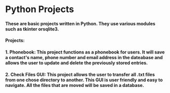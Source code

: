 # Python Projects
#### These are basic projects written in Python. They use various modules such as tkinter orsqlite3.

#### Projects:

#### 1. Phonebook: This project functions as a phonebook for users. It will save a contact's name, phone number and email address in the dateabase and allows the user to update and delete the previously stored entries.

#### 2. Check Files GUI: This project allows the user to transfer all .txt files from one chose directory to another. This GUI is user friendly and easy to navigate. All the files that are moved will be saved in a database.

